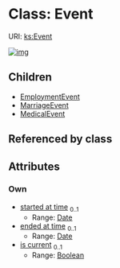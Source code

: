 
# Class: Event




URI: [ks:Event](https://w3id.org/linkml/tests/kitchen_sink/Event)


[![img](https://yuml.me/diagram/nofunky;dir:TB/class/[MedicalEvent],[MarriageEvent],[Event&#124;started_at_time:date%20%3F;ended_at_time:date%20%3F;is_current:boolean%20%3F]^-[MedicalEvent],[Event]^-[MarriageEvent],[Event]^-[EmploymentEvent],[EmploymentEvent])](https://yuml.me/diagram/nofunky;dir:TB/class/[MedicalEvent],[MarriageEvent],[Event&#124;started_at_time:date%20%3F;ended_at_time:date%20%3F;is_current:boolean%20%3F]^-[MedicalEvent],[Event]^-[MarriageEvent],[Event]^-[EmploymentEvent],[EmploymentEvent])

## Children

 * [EmploymentEvent](EmploymentEvent.md)
 * [MarriageEvent](MarriageEvent.md)
 * [MedicalEvent](MedicalEvent.md)

## Referenced by class


## Attributes


### Own

 * [started at time](started_at_time.md)  <sub>0..1</sub>
     * Range: [Date](Date.md)
 * [ended at time](ended_at_time.md)  <sub>0..1</sub>
     * Range: [Date](Date.md)
 * [is current](is_current.md)  <sub>0..1</sub>
     * Range: [Boolean](Boolean.md)
